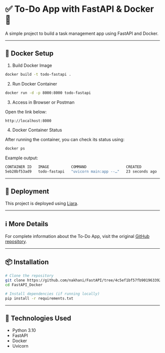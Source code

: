 # ✅ To-Do App with FastAPI & Docker 🐳

A simple project to build a task management app using FastAPI and Docker.

---

## 🐳 Docker Setup

1. Build Docker Image

```bash
docker build -t todo-fastapi .
```
2. Run Docker Container

```bash
docker run -d -p 8000:8000 todo-fastapi
```
3. Access in Browser or Postman

Open the link below:

```bash
http://localhost:8000
```

4. Docker Container Status

After running the container, you can check its status using:

```bash
docker ps
```
Example output:
```bash
CONTAINER ID   IMAGE          COMMAND                  CREATED          STATUS          PORTS                                         NAMES
5eb28bf53ad9   todo-fastapi   "uvicorn main:app --…"   23 seconds ago   Up 23 seconds   0.0.0.0:8000->8000/tcp, [::]:8000->8000/tcp   condescending_cannon
```

---
## 🚀 Deployment

This project is deployed using [Liara](https://liara.ir).

---
## ℹ️ More Details

For complete information about the To-Do App, visit the original [GitHub repository](https://github.com/nakhani/FastAPI/tree/a05370397466e3357ea31a72285428ef9f2045ca/FastAPI/To-Do%20App).

---
## 📦 Installation

```bash
# Clone the repository
git clone https://github.com/nakhani/FastAPI/tree/4c5ef1bf57fb901963392d4e6085f0c25a385732/FastAPI_Docker
cd FastAPI_Docker

# Install dependencies (if running locally)
pip install -r requirements.txt
```
---
## 🧰 Technologies Used

- Python 3.10  
- FastAPI  
- Docker  
- Uvicorn 



